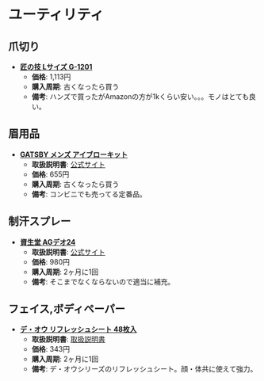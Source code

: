 ユーティリティ
====

爪切り
----

- [**匠の技 Lサイズ G-1201**](https://www.amazon.co.jp/dp/B00U5QBLWK/)
  - **価格**: 1,113円
  - **購入周期**: 古くなったら買う
  - **備考**: ハンズで買ったがAmazonの方が1kくらい安い。。。モノはとても良い。

眉用品
----

- [**GATSBY メンズ アイブローキット**](https://www.amazon.co.jp/dp/B000FQOMWQ)
  - **取扱説明書**: [公式サイト](http://www.gatsby.jp/howtouse/facecare/gb-mens-eyebrow-kit/)
  - **価格**: 655円
  - **購入周期**: 古くなったら買う
  - **備考**: コンビニでも売ってる定番品。

制汗スプレー
----

- [**資生堂 AGデオ24**](https://lohaco.jp/product/2630342/)
  - **取扱説明書**: [公式サイト](http://www.shiseido.co.jp/sw/products/SWFG070410.seam?shohin_pl_c_cd=708201)
  - **価格**: 980円
  - **購入周期**: 2ヶ月に1回
  - **備考**: そこまでなくならないので適当に補充。

フェイス,ボディペーパー
----

- [**デ・オウ リフレッシュシート 48枚入**](https://www.amazon.co.jp/dp/B00IHPQ946)
  - **取扱説明書**: [取扱説明書](http://jp.rohto.com/mens-deou/wash-sheet/)
  - **価格**: 343円
  - **購入周期**: 2ヶ月に1回
  - **備考**: デ・オウシリーズのリフレッシュシート。顔・体共に使えて強力。

